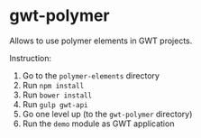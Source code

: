 # gwt-polymer
Allows to use polymer elements in GWT projects.

Instruction:

1.  Go to the `polymer-elements` directory
2.  Run `npm install`
3.  Run `bower install`
4.  Run `gulp gwt-api`
5.  Go one level up (to the `gwt-polymer` directory)
6.  Run the `demo` module as GWT application

